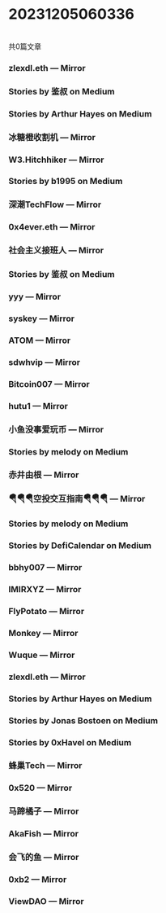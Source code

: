 <h1>20231205060336</h1><br/>共0篇文章






###  zlexdl.eth — Mirror







###  Stories by 鉴叔 on Medium









###  Stories by Arthur Hayes on Medium











###  冰糖橙收割机 — Mirror















###  W3.Hitchhiker — Mirror











###  Stories by b1995 on Medium







###  深潮TechFlow — Mirror









###  0x4ever.eth — Mirror



















###  社会主义接班人 — Mirror













###  Stories by 鉴叔 on Medium









###  yyy — Mirror











###  syskey — Mirror

















###  ATOM — Mirror





















###  sdwhvip — Mirror



















###  Bitcoin007 — Mirror

















###  hutu1 — Mirror



















###  小鱼没事爱玩币 — Mirror







###  Stories by melody on Medium











###  赤井由根 — Mirror















###  🪂🪂🪂空投交互指南🪂🪂🪂 — Mirror







###  Stories by melody on Medium







###  Stories by DefiCalendar on Medium















###  bbhy007 — Mirror

















###  IMIRXYZ — Mirror













###  FlyPotato — Mirror



































###  Monkey — Mirror

















###  Wuque — Mirror

















###  zlexdl.eth — Mirror







###  Stories by Arthur Hayes on Medium









###  Stories by Jonas Bostoen on Medium











###  Stories by 0xHavel on Medium









###  蜂巢Tech — Mirror













###  0x520 — Mirror













###  马蹄橘子 — Mirror













###  AkaFish — Mirror



















###  会飞的鱼 — Mirror











###  0xb2 — Mirror



















###  ViewDAO — Mirror







